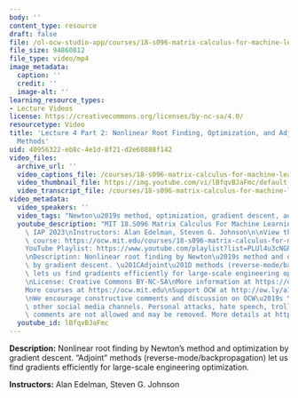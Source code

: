 ```yaml
---
body: ''
content_type: resource
draft: false
file: /ol-ocw-studio-app/courses/18-s096-matrix-calculus-for-machine-learning-and-beyond-january-iap-2023/ocw_18s096_lecture04-part2_2023jan26_360p_16_9.mp4
file_size: 94860812
file_type: video/mp4
image_metadata:
  caption: ''
  credit: ''
  image-alt: ''
learning_resource_types:
- Lecture Videos
license: https://creativecommons.org/licenses/by-nc-sa/4.0/
resourcetype: Video
title: 'Lecture 4 Part 2: Nonlinear Root Finding, Optimization, and Adjoint Gradient
  Methods'
uid: 40956322-eb8c-4e1d-8f21-d2e60888f142
video_files:
  archive_url: ''
  video_captions_file: /courses/18-s096-matrix-calculus-for-machine-learning-and-beyond-january-iap-2023/1A065H99Yhsv0hU1C-wFftrck9xfhs31f_transcript.webvtt
  video_thumbnail_file: https://img.youtube.com/vi/lBfqvBJaFmc/default.jpg
  video_transcript_file: /courses/18-s096-matrix-calculus-for-machine-learning-and-beyond-january-iap-2023/1A065H99Yhsv0hU1C-wFftrck9xfhs31f_transcript.pdf
video_metadata:
  video_speakers: ''
  video_tags: "Newton\u2019s method, optimization, gradient descent, adjoint methods"
  youtube_description: "MIT 18.S096 Matrix Calculus For Machine Learning And Beyond,\
    \ IAP 2023\nInstructors: Alan Edelman, Steven G. Johnson\n\nView the complete\
    \ course: https://ocw.mit.edu/courses/18-s096-matrix-calculus-for-machine-learning-and-beyond-january-iap-2023/\n\
    YouTube Playlist: https://www.youtube.com/playlist?list=PLUl4u3cNGP62EaLLH92E_VCN4izBKK6OE\n\
    \nDescription: Nonlinear root finding by Newton\u2019s method and optimization\
    \ by gradient descent. \u201CAdjoint\u201D methods (reverse-mode/backpropagation)\
    \ lets us find gradients efficiently for large-scale engineering optimization.\n\
    \nLicense: Creative Commons BY-NC-SA\nMore information at https://ocw.mit.edu/terms\n\
    More courses at https://ocw.mit.edu\nSupport OCW at http://ow.ly/a1If50zVRlQ\n\
    \nWe encourage constructive comments and discussion on OCW\u2019s YouTube and\
    \ other social media channels. Personal attacks, hate speech, trolling, and inappropriate\
    \ comments are not allowed and may be removed. More details at https://ocw.mit.edu/comments."
  youtube_id: lBfqvBJaFmc
---
```

**Description:** Nonlinear root finding by Newton’s method and optimization by gradient descent. “Adjoint” methods (reverse-mode/backpropagation) let us find gradients efficiently for large-scale engineering optimization.

**Instructors:** Alan Edelman, Steven G. Johnson